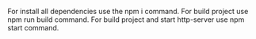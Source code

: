 For install all dependencies use the npm i command.
For build project use npm run build command.
For build project and start http-server use npm start command.
